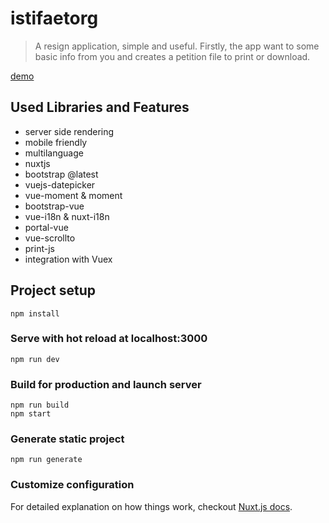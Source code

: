 # istifaetorg

> A resign application, simple and useful. Firstly, the app want to some basic info from you and creates a petition file to print or download.

[demo](http://istifaet.org)

## Used Libraries and Features
* server side rendering
* mobile friendly
* multilanguage
* nuxtjs
* bootstrap @latest
* vuejs-datepicker
* vue-moment & moment
* bootstrap-vue
* vue-i18n & nuxt-i18n
* portal-vue
* vue-scrollto
* print-js
* integration with Vuex

## Project setup
```
npm install
```

### Serve with hot reload at localhost:3000
```
npm run dev
```

### Build for production and launch server
```
npm run build
npm start
```

### Generate static project
```
npm run generate
```

### Customize configuration
For detailed explanation on how things work, checkout [Nuxt.js docs](https://nuxtjs.org).
